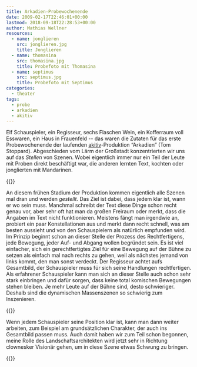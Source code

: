 ```yaml
---
title: Arkadien-Probewochenende
date: 2009-02-17T22:46:01+00:00
lastmod: 2018-09-18T22:28:53+00:00
author: Mathias Wellner
resources:
  - name: jonglieren
    src: jonglieren.jpg
    title: Jonglieren
  - name: thomasina
    src: thomasina.jpg
    title: Probefoto mit Thomasina
  - name: septimus
    src: septimus.jpg
    title: Probefoto mit Septimus
categories:
  - theater
tags:
  - probe
  - arkadien
  - akitiv
---
```

Elf Schauspieler, ein Regisseur, sechs Flaschen Wein, ein Kofferraum voll Esswaren, ein Haus in Frauenfeld -- das waren die Zutaten für das erste Probewochenende der laufenden [akitiv](http://www.aki.ethz.ch/akitiv/)-Produktion &#8220;Arkadien&#8221; (Tom Stoppard). Abgeschieden vom Lärm der Großstadt konzentrierten wir uns auf das _Stellen_ von Szenen. Wobei eigentlich immer nur ein Teil der Leute mit Proben direkt beschäftigt war, die anderen lernten Text, kochten oder jonglierten mit Mandarinen.
<!--more-->

{{<responsive-image name="jonglieren">}}

An diesem frühen Stadium der Produktion kommen eigentlich alle Szenen mal dran und werden _gestellt_. Das Ziel ist dabei, dass jedem klar ist, wann er wo sein muss. Manchmal schreibt der Text diese Dinge schon recht genau vor, aber sehr oft hat man da großen Freiraum oder merkt, dass die Angaben im Text nicht funktionieren. Meistens fängt man irgendwie an, probiert ein paar Konstellationen aus und merkt dann recht schnell, was am besten aussieht und von den Schauspielern als natürlich empfunden wird. Im Prinzip beginnt schon an dieser Stelle der Prozess des Rechtfertigens, jede Bewegung, jeder Auf- und Abgang wollen begründet sein. Es ist viel einfacher, sich ein gerechtfertigtes Ziel für eine Bewegung auf der Bühne zu setzen als einfach mal nach rechts zu gehen, weil als nächstes jemand von links kommt, den man sonst verdeckt. Der Regisseur achtet aufs Gesamtbild, der Schauspieler muss für sich seine Handlungen rechtfertigen. Als erfahrener Schauspieler kann man sich an dieser Stelle auch schon sehr stark einbringen und dafür sorgen, dass keine total komischen Bewegungen stehen bleiben. Je mehr Leute auf der Bühne sind, desto schwieriger. Deshalb sind die dynamischen Massenszenen so schwierig zum Inszenieren.

{{<responsive-image name="septimus">}}

Wenn jedem Schauspieler seine Position klar ist, kann man dann weiter arbeiten, zum Beispiel am grundsätzlichen Charakter, der auch ins Gesamtbild passen muss. Auch damit haben wir zum Teil schon begonnen, meine Rolle des Landschaftsarchitekten wird jetzt sehr in Richtung clownesker Visionär gehen, um in diese Szene etwas Schwung zu bringen.

{{<responsive-image name="thomasina">}}